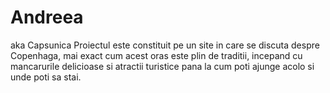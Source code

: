 # Andreea
aka Capsunica
Proiectul este constituit pe un site in care se discuta despre Copenhaga, mai exact cum acest oras este plin de traditii, incepand cu mancarurile delicioase si atractii turistice pana la cum poti ajunge acolo si unde poti sa stai.
